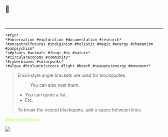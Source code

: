 ##  :eyes: 

<span style="color:greenyellow;">.</span> 


***

	*#fun* 
	*#observation #exploration #documentation #research*
	*#ancestralfutures #indiginism #holistic #magic #energy #chamanism #panpsychism*
	*<#plants #animals #fungi #us #nature*
	*#circulareconomy #community*
	*#cyberbiomes #solarpunks*
	*#algae #bioluminiscence #light #beach #seawaterenergy #movement*
	






> Email-style angle brackets are used for blockquotes.
>> You can also nest them.
>>
> * You can quote a list.
> * Etc.

> To break the nested blockquote, add a space between lines.

<span style="color:greenyellow;">#documentation</span> 


![](../images/1f388.png)